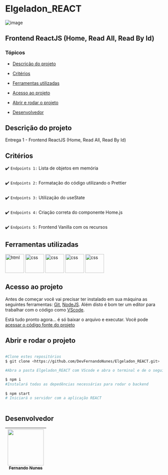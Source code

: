 # Elgeladon_REACT

![image](https://user-images.githubusercontent.com/95880342/166344918-127751b0-fc45-4018-9737-d447d1a1a318.png)


###
## Frontend ReactJS (Home, Read All, Read By Id)
###

### Tópicos 

- [Descrição do projeto](#descrição-do-projeto)

- [Critérios](#critérios)

- [Ferramentas utilizadas](#ferramentas-utilizadas)

- [Acesso ao projeto](#acesso-ao-projeto)

- [Abrir e rodar o projeto](#abrir-e-rodar-o-projeto)

- [Desenvolvedor](#desenvolvedor)

## Descrição do projeto 

<p align="justify">
  
 Entrega 1 - Frontend ReactJS (Home, Read All, Read By Id)
  
## Critérios
  
 :heavy_check_mark: `Endpoints 1:` Lista de objetos em memória
  ###
   :heavy_check_mark: `Endpoints 2:` Formatação do código utilizando o Prettier
  ###
   :heavy_check_mark: `Endpoints 3:` Utilização do useState
  ###
   :heavy_check_mark: `Endpoints 4:` Criação correta do componente Home.js
  ###
   :heavy_check_mark: `Endpoints 5:` Frontend Vanilla com os recursos
  ###

## Ferramentas utilizadas
 
<img src="https://user-images.githubusercontent.com/95880342/157155360-d28b477f-156c-4d83-95b4-69799e74e512.png" alt="html" width="60"/> <img src="https://user-images.githubusercontent.com/95880342/157156290-4a862097-4109-42f8-b59c-9ce7d0c80849.png" alt="css" width="60"/> <img src="https://img.icons8.com/color/344/nodejs.png" alt="css" width="60"/> <img src="https://img.icons8.com/color/344/javascript--v1.png" alt="css" width="60"/>  <img src="https://img.icons8.com/color/344/react-native.png" alt="css" width="60"/>
  
###

## Acesso ao projeto

Antes de começar você vai precisar ter instalado em sua máquina as seguintes ferramentas:
[Git](https://git-scm.com/), [NodeJS](https://nodejs.org/en/).
Além disto é bom ter um editor para trabalhar com o código como [VScode](https://code.visualstudio.com/).

Está tudo pronto agora... é só baixar o arquivo e executar. Você pode [acessar o código fonte do projeto](https://github.com/DevFernandoNunes/Elgeladon_REACT)

## Abrir e rodar o projeto

```bash
 
#Clone estes repositórios
$ git clone <https://github.com/DevFernandoNunes/Elgeladon_REACT.git>

#Abra a pasta Elgeladon_REACT com VScode e abra o terminal e de o seguinte comando:

$ npm i
#Instalará todas as depedências necessárias para rodar o backend
  
$ npm start
# Iniciará o servidor com a aplicação REACT
 
``` 
 
## Desenvolvedor

| [<img src="https://avatars.githubusercontent.com/u/95880342?v=4" width=115><br><sub>Fernando Nunes</sub>](https://github.com/DevFernandoNunes) |
| :---: |
 

